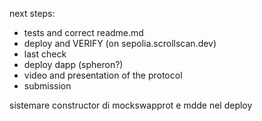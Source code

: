 next steps:

* tests and correct readme.md
* deploy and VERIFY (on sepolia.scrollscan.dev)
* last check
* deploy dapp (spheron?)
* video and presentation of the protocol
* submission


sistemare constructor di mockswapprot e mdde nel deploy